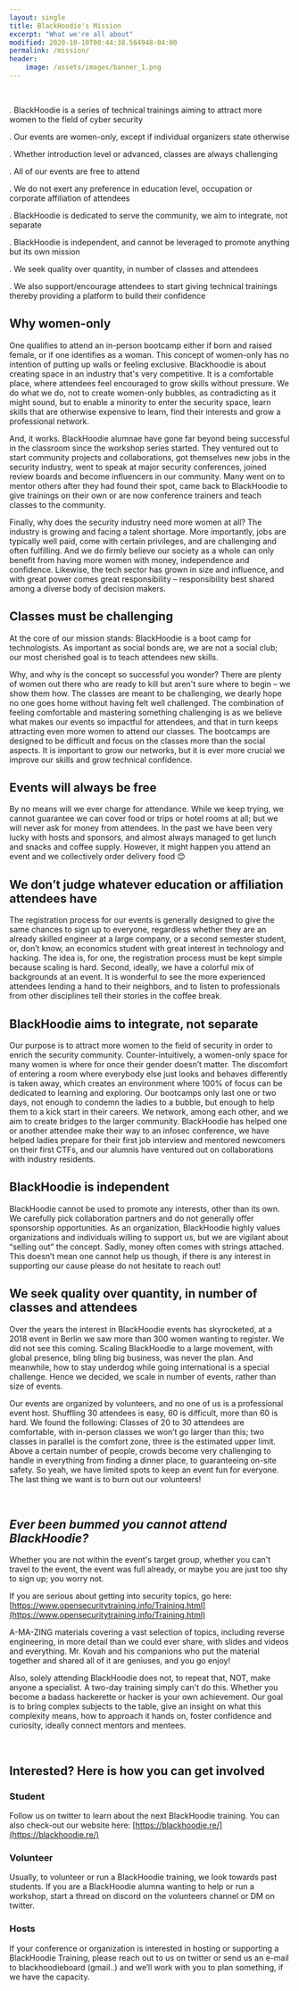 ```yaml
---
layout: single
title: BlackHoodie's Mission
excerpt: "What we're all about"
modified: 2020-10-10T00:44:38.564948-04:00
permalink: /mission/
header:
    image: /assets/images/banner_1.png
---
```


<br/>


. BlackHoodie is a series of technical trainings aiming to attract more women to the field of cyber security

. Our events are women-only, except if individual organizers state otherwise

. Whether introduction level or advanced, classes are always challenging

. All of our events are free to attend

. We do not exert any preference in education level, occupation or corporate affiliation of attendees

. BlackHoodie is dedicated to serve the community, we aim to integrate, not separate

. BlackHoodie is independent, and cannot be leveraged to promote anything but its own mission

. We seek quality over quantity, in number of classes and attendees

. We also support/encourage attendees to start giving technical trainings thereby providing a platform to build their confidence  

 


## Why women-only

One qualifies to attend an in-person bootcamp either if born and raised female, or if one identifies as a woman. This concept of women-only has no intention of putting up walls or feeling exclusive. Blackhoodie is about creating space in an industry that's very competitive. It is a comfortable place, where attendees feel encouraged to grow skills without pressure. We do what we do, not to create women-only bubbles, as contradicting as it might sound, but to enable a minority to enter the security space, learn skills that are otherwise expensive to learn, find their interests and grow a professional network.

And, it works. BlackHoodie alumnae have gone far beyond being successful in the classroom since the workshop series started. They ventured out to start community projects and collaborations, got themselves new jobs in the security industry, went to speak at major security conferences, joined review boards and become influencers in our community. Many went on to mentor others after they had found their spot, came back to BlackHoodie to give trainings on their own or are now conference trainers and teach classes to the community.

Finally, why does the security industry need more women at all? The industry is growing and facing a talent shortage. More importantly, jobs are typically well paid, come with certain privileges, and are challenging and often fulfilling. And we do firmly believe our society as a whole can only benefit from having more women with money, independence and confidence. Likewise, the tech sector has grown in size and influence, and with great power comes great responsibility – responsibility best shared among a diverse body of decision makers.


## Classes must be challenging

At the core of our mission stands: BlackHoodie is a boot camp for technologists. As important as social bonds are, we are not a social club; our most cherished goal is to teach attendees new skills.

Why, and why is the concept so successful you wonder? There are plenty of women out there who are ready to kill but aren't sure where to begin – we show them how. The classes are meant to be challenging, we dearly hope no one goes home without having felt well challenged. The combination of feeling comfortable and mastering something challenging is as we believe what makes our events so impactful for attendees, and that in turn keeps attracting even more women to attend our classes. The bootcamps are designed to be difficult and focus on the classes more than the social aspects. It is important to grow our networks, but it is ever more crucial we improve our skills and grow technical confidence.


## Events will always be free

By no means will we ever charge for attendance. While we keep trying, we cannot guarantee we can cover food or trips or hotel rooms at all; but we will never ask for money from attendees. In the past we have been very lucky with hosts and sponsors, and almost always managed to get lunch and snacks and coffee supply. However, it might happen you attend an event and we collectively order delivery food 😊


## We don’t judge whatever education or affiliation attendees have

The registration process for our events is generally designed to give the same chances to sign up to everyone, regardless whether they are an already skilled engineer at a large company, or a second semester student, or, don’t know, an economics student with great interest in technology and hacking. The idea is, for one, the registration process must be kept simple because scaling is hard. Second, ideally, we have a colorful mix of backgrounds at an event. It is wonderful to see the more experienced attendees lending a hand to their neighbors, and to listen to professionals from other disciplines tell their stories in the coffee break.


## BlackHoodie aims to integrate, not separate

Our purpose is to attract more women to the field of security in order to enrich the security community. Counter-intuitively, a women-only space for many women is where for once their gender doesn’t matter. The discomfort of entering a room where everybody else just looks and behaves differently is taken away, which creates an environment where 100% of focus can be dedicated to learning and exploring. Our bootcamps only last one or two days, not enough to condemn the ladies to a bubble, but enough to help them to a kick start in their careers. We network, among each other, and we aim to create bridges to the larger community. BlackHoodie has helped one or another attendee make their way to an infosec conference, we have helped ladies prepare for their first job interview and mentored newcomers on their first CTFs, and our alumnis have ventured out on collaborations with industry residents.


## BlackHoodie is independent

BlackHoodie cannot be used to promote any interests, other than its own. We carefully pick collaboration partners and do not generally offer sponsorship opportunities. As an organization, BlackHoodie highly values organizations and individuals willing to support us, but we are vigilant about “selling out” the concept. Sadly, money often comes with strings attached. This doesn’t mean one cannot help us though, if there is any interest in supporting our cause please do not hesitate to reach out!


## We seek quality over quantity, in number of classes and attendees

Over the years the interest in BlackHoodie events has skyrocketed, at a 2018 event in Berlin we saw more than 300 women wanting to register. We did not see this coming. Scaling BlackHoodie to a large movement, with global presence, bling bling big business, was never the plan. And meanwhile, how to stay underdog while going international is a special challenge. Hence we decided, we scale in number of events, rather than size of events.

Our events are organized by volunteers, and no one of us is a professional event host. Shuffling 30 attendees is easy, 60 is difficult, more than 60 is hard. We found the following: Classes of 20 to 30 attendees are comfortable, with in-person classes we won’t go larger than this; two classes in parallel is the comfort zone, three is the estimated upper limit. Above a certain number of people, crowds become very challenging to handle in everything from finding a dinner place, to guaranteeing on-site safety. So yeah, we have limited spots to keep an event fun for everyone. The last thing we want is to burn out our volunteers!

 
<br/>

## **_Ever been bummed you cannot attend BlackHoodie?_**

Whether you are not within the event's target group, whether you can't travel to the event, the event was full already, or maybe you are just too shy to sign up; you worry not.

If you are serious about getting into security topics, go here: [https://www.opensecuritytraining.info/Training.html](https://www.opensecuritytraining.info/Training.html)

A-MA-ZING materials covering a vast selection of topics, including reverse engineering, in more detail than we could ever share, with slides and videos and everything. Mr. Kovah and his companions who put the material together and shared all of it are geniuses, and you go enjoy!

Also, solely attending BlackHoodie does not, to repeat that, NOT, make anyone a specialist. A two-day training simply can't do this. Whether you become a badass hackerette or hacker is your own achievement. Our goal is to bring complex subjects to the table, give an insight on what this complexity means, how to approach it hands on, foster confidence and curiosity, ideally connect mentors and mentees. 

<br/>

## Interested? Here is how you can get involved


### Student

Follow us on twitter to learn about the next BlackHoodie training. You can also check-out our website here: [https://blackhoodie.re/](https://blackhoodie.re/)


### Volunteer

Usually, to volunteer or run a BlackHoodie training, we look towards past students. If you are a BlackHoodie alumna wanting to help or run a workshop, start a thread on discord on the volunteers channel or DM on twitter.


### Hosts

If your conference or organization is interested in hosting or supporting a BlackHoodie Training, please reach out to us on twitter or send us an e-mail to blackhoodieboard (gmail..) and we’ll work with you to plan something, if we have the capacity.

